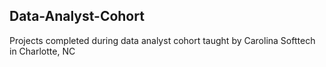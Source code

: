 ## Data-Analyst-Cohort

Projects completed during data analyst cohort taught by Carolina Softtech in Charlotte, NC
